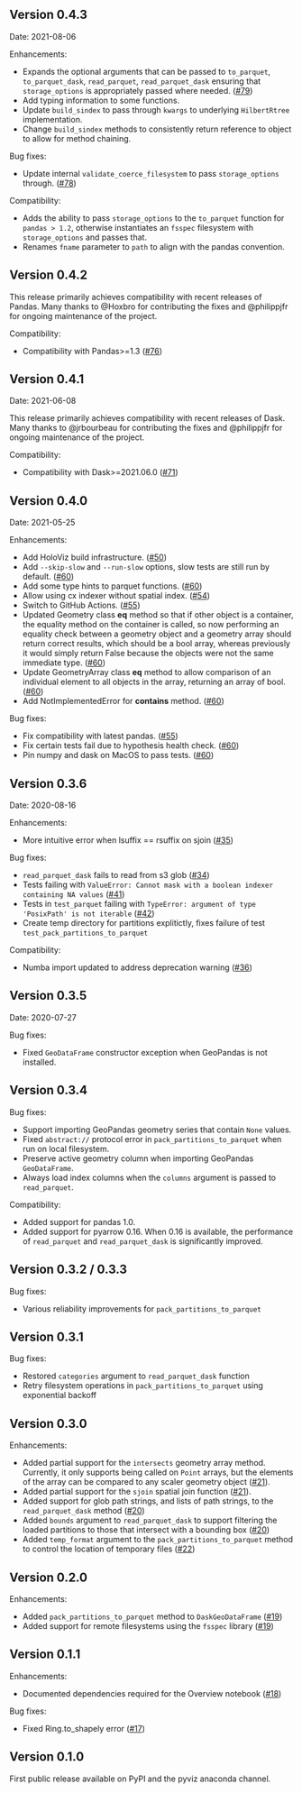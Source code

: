 ## Version 0.4.3

Date: 2021-08-06

Enhancements:

- Expands the optional arguments that can be passed to `to_parquet`, `to_parquet_dask`, `read_parquet`, `read_parquet_dask` ensuring that `storage_options` is appropriately passed where needed.  ([#79](https://github.com/holoviz/spatialpandas/pull/79))
- Add typing information to some functions.
- Update `build_sindex` to pass through `kwargs` to underlying `HilbertRtree` implementation.
- Change `build_sindex` methods to consistently return reference to object to allow for method chaining.

Bug fixes:

- Update internal `validate_coerce_filesystem` to pass `storage_options` through. ([#78](https://github.com/holoviz/spatialpandas/pull/78))

Compatibility:

- Adds the ability to pass `storage_options` to the `to_parquet` function for `pandas > 1.2`, otherwise instantiates an `fsspec` filesystem with `storage_options` and passes that.
- Renames `fname` parameter to `path` to align with the pandas convention.


## Version 0.4.2

This release primarily achieves compatibility with recent releases of Pandas. Many thanks to @Hoxbro for contributing the fixes and @philippjfr for ongoing maintenance of the project.

Compatibility:

- Compatibility with Pandas>=1.3 ([#76](https://github.com/holoviz/spatialpandas/pull/76))


## Version 0.4.1

Date: 2021-06-08

This release primarily achieves compatibility with recent releases of Dask. Many thanks to @jrbourbeau for contributing the fixes and @philippjfr for ongoing maintenance of the project.

Compatibility:

- Compatibility with Dask>=2021.06.0 ([#71](https://github.com/holoviz/spatialpandas/pull/71))


## Version 0.4.0

Date: 2021-05-25

Enhancements:

 - Add HoloViz build infrastructure. ([#50](https://github.com/holoviz/spatialpandas/pull/50))
 - Add `--skip-slow` and `--run-slow` options, slow tests are still run by default. ([#60](https://github.com/holoviz/spatialpandas/pull/60))
 - Add some type hints to parquet functions. ([#60](https://github.com/holoviz/spatialpandas/pull/60))
 - Allow using cx indexer without spatial index. ([#54](https://github.com/holoviz/spatialpandas/pull/54))
 - Switch to GitHub Actions. ([#55](https://github.com/holoviz/spatialpandas/pull/55))
 - Updated Geometry class __eq__ method so that if other object is a container, the equality method on the container is called, so now performing an equality check between a geometry object and a geometry array should return correct results, which should be a bool array, whereas previously it would simply return False because the objects were not the same immediate type. ([#60](https://github.com/holoviz/spatialpandas/pull/60))
 - Update GeometryArray class __eq__ method to allow comparison of an individual element to all objects in the array, returning an array of bool. ([#60](https://github.com/holoviz/spatialpandas/pull/60))
 - Add NotImplementedError for __contains__ method. ([#60](https://github.com/holoviz/spatialpandas/pull/60))

Bug fixes:

 - Fix compatibility with latest pandas. ([#55](https://github.com/holoviz/spatialpandas/pull/55))
 - Fix certain tests fail due to hypothesis health check. ([#60](https://github.com/holoviz/spatialpandas/pull/60))
 - Pin numpy and dask on MacOS to pass tests. ([#60](https://github.com/holoviz/spatialpandas/pull/60))


## Version 0.3.6

Date: 2020-08-16

Enhancements:

 - More intuitive error when lsuffix == rsuffix on sjoin ([#35](https://github.com/holoviz/spatialpandas/issues/35))

Bug fixes:

 - `read_parquet_dask` fails to read from s3 glob ([#34](https://github.com/holoviz/spatialpandas/issues/34))
 - Tests failing with `ValueError: Cannot mask with a boolean indexer containing NA values` ([#41](https://github.com/holoviz/spatialpandas/issues/41))
 - Tests in `test_parquet` failing with `TypeError: argument of type 'PosixPath' is not iterable` ([#42](https://github.com/holoviz/spatialpandas/issues/42))
 - Create temp directory for partitions explitictly, fixes failure of test `test_pack_partitions_to_parquet`

Compatibility:

 - Numba import updated to address deprecation warning ([#36](https://github.com/holoviz/spatialpandas/issues/36))


## Version 0.3.5

Date: 2020-07-27

Bug fixes:

 - Fixed `GeoDataFrame` constructor exception when GeoPandas is not installed.


## Version 0.3.4

Bug fixes:

 - Support importing GeoPandas geometry series that contain `None` values.
 - Fixed `abstract://` protocol error in `pack_partitions_to_parquet` when run on
 local filesystem.
 - Preserve active geometry column when importing GeoPandas `GeoDataFrame`.
 - Always load index columns when the `columns` argument is passed to `read_parquet`.

Compatibility:

 - Added support for pandas 1.0.
 - Added support for pyarrow 0.16. When 0.16 is available, the performance of
 `read_parquet` and `read_parquet_dask` is significantly improved.


## Version 0.3.2 / 0.3.3

Bug fixes:

 - Various reliability improvements for `pack_partitions_to_parquet`


## Version 0.3.1

Bug fixes:

 - Restored `categories` argument to `read_parquet_dask` function
 - Retry filesystem operations in `pack_partitions_to_parquet` using exponential backoff


## Version 0.3.0

Enhancements:

 - Added partial support for the `intersects` geometry array method. Currently, it only
 supports being called on `Point` arrays, but the elements of the array can be compared to any scaler geometry object ([#21](https://github.com/holoviz/spatialpandas/pull/21)).
 - Added partial support for the `sjoin` spatial join function ([#21](https://github.com/holoviz/spatialpandas/pull/21)).
 - Added support for glob path strings, and lists of path strings, to the `read_parquet_dask` method ([#20](https://github.com/holoviz/spatialpandas/pull/20))
 - Added `bounds` argument to `read_parquet_dask` to support filtering the loaded partitions to those that intersect with a bounding box ([#20](https://github.com/holoviz/spatialpandas/pull/20))
 - Added `temp_format` argument to the `pack_partitions_to_parquet` method to control the location of temporary files ([#22](https://github.com/holoviz/spatialpandas/pull/22))


## Version 0.2.0

Enhancements:

 - Added `pack_partitions_to_parquet` method to `DaskGeoDataFrame` ([#19](https://github.com/holoviz/spatialpandas/pull/19))
 - Added support for remote filesystems using the `fsspec` library ([#19](https://github.com/holoviz/spatialpandas/pull/19))


## Version 0.1.1

Enhancements:

 - Documented dependencies required for the Overview notebook ([#18](https://github.com/holoviz/spatialpandas/pull/18))

Bug fixes:

 - Fixed Ring.to_shapely error ([#17](https://github.com/holoviz/spatialpandas/pull/17))


## Version 0.1.0

First public release available on PyPI and the pyviz anaconda channel.
